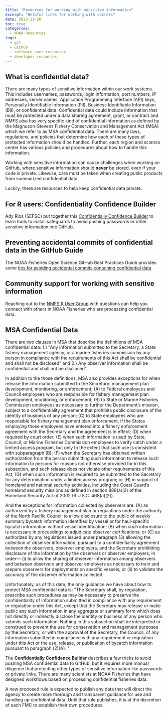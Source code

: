 ```yaml
---
title: "Resources for working with sensitive information"
excerpt: "Helpful links for working with secrets"
date: 2023-11-20
toc: true
categories:
  - NOAA Resources
tags:
  - git
  - GitHub
  - software user resources
  - developer resources
---
```


## What is confidential data?

There are many types of sensitive information within our work systems. This includes usernames, passwords, login information, port numbers, IP addresses, server names, Application Programming Interface (API) keys, Personally Identifiable Information (PII), Business Identifiable Information (BII), or confidential data. Confidential data could include information that must be protected under a data sharing agreement, grant, or contract and NMFS also has very specific kind of confidential information as defined by the Magnuson-Stevens Fishery Conservation and Management Act (MSA) which we refer to as MSA confidential data. There are many laws, regulations, and policies that determine how each of these types of protected information should be handled. Further, each region and science center has various policies and procedures about how to handle this information.

Working with sensitive information can cause challenges when working on GitHub, where sensitive information should **never** be stored, even if your code is private. Likewise, care must be taken when creating public products from summarized confidential data.

Luckily, there are resources to help keep confidential data private.

## For R users: Confidentiality Confidence Builder

Ady Rios (SEFSC) put together this [Confidentially Confidence Builder](https://github.com/nmfs-opensci/Confidentiality-Confidence-Builder) to learn tools to install safeguards to avoid pushing passwords or other sensitive information into GitHub.

## Preventing accidental commits of confidential data in the GitHub Guide

The NOAA Fisheries Open Science GitHub Best Practices Guide provides some [tips for avoiding accidental commits containing confidential data](https://nmfs-opensci.github.io/GitHub-Guide/#preventing-inadvertent-committing-of-secrets-or-credentials-to-github)

## Community support for working with sensitive information

Reaching out to the [NMFS R User Group](https://noaa-fisheries-integrated-toolbox.github.io/resources/noaa%20resources/nmfs-r-ug-calendar/) with questions can help you connect with others in NOAA Fisheries who are processing confidential data.

## MSA Confidential Data

There are two clauses in MSA that describe the definitions of MSA confidential data: 1.) "Any information submitted to the Secretary, a State fishery management agency, or a marine fisheries commission by any person in compliance with the requirements of this Act shall be confidential and shall not be disclosed" and 2.) Any observer information shall be confidential and shall not be disclosed".

In addition to the those definitions, MSA also provides exceptions for when release the information submitted to the Secretary: 
management plan development, monitoring, or enforcement;
(A) to Federal employees and Council employees who are responsible for fishery
management plan development, monitoring, or enforcement;
(B) to State or Marine Fisheries Commission employees as necessary to further the
Department’s mission, subject to a confidentiality agreement that prohibits public
disclosure of the identity of business of any person;
(C) to State employees who are responsible for fishery management plan
enforcement, if the States employing those employees have entered into a fishery
enforcement agreement with the Secretary and the agreement is in effect;
(D) when required by court order;
(E) when such information is used by State, Council, or Marine Fisheries
Commission employees to verify catch under a limited access program, but only to the
extent that such use is consistent with subparagraph (B);
(F) when the Secretary has obtained written authorization from the person submitting
such information to release such information to persons for reasons not otherwise
provided for in this subsection, and such release does not violate other requirements of
this Act;
(G) when such information is required to be submitted to the Secretary for any
determination under a limited access program; or 
(H) in support of homeland and national security activities, including the Coast
Guard’s homeland security missions as defined in section 888(a)(2) of the Homeland
Security Act of 2002 (6 U.S.C. 468(a)(2)). 

And the exceptions for information collected by observers are:
(A) as authorized by a fishery management plan or regulations under the authority of
the North Pacific Council to allow disclosure to the public of weekly summary bycatch
information identified by vessel or for haul-specific bycatch information without vessel
identification;
(B) when such information is necessary in proceedings to adjudicate observer
certifications; or
(C) as authorized by any regulations issued under paragraph (3) allowing the
collection of observer information, pursuant to a confidentiality agreement between the
observers, observer employers, and the Secretary prohibiting disclosure of the
information by the observers or observer employers, in order—
(i) to allow the sharing of observer information among observers and between
observers and observer employers as necessary to train and prepare observers for
deployments on specific vessels; or
(ii) to validate the accuracy of the observer information collected.

Unfortunately, as of this date, the only guidance we have about how to protect MSA confidential data is: 
"The Secretary shall, by regulation, prescribe such procedures as may be necessary to
preserve the confidentiality of information submitted in compliance with any requirement or
regulation under this Act, except that the Secretary may release or make public any such
information in any aggregate or summary form which does not directly or indirectly disclose
the identity or business of any person who submits such information. Nothing in this
subsection shall be interpreted or construed to prevent the use for conservation and
management purposes by the Secretary, or with the approval of the Secretary, the Council, of
any information submitted in compliance with any requirement or regulation under this Act
or the use, release, or publication of bycatch information pursuant to paragraph (2)(A). "

The **Confidentially Confidence Builder** describes a few tricks to avoid pushing MSA confidential data to GitHub, but it requires more manual diligence that protecting other types of sensitive information like passwords or private links. There are many scientists at NOAA Fisheries that have designed workflows based on processing confidential fisheries data.

A new proposed rule is expected to publish any data that will direct the agency to create more thorough and transparent guidance for use and handling up confidential data. Until that rule publishes, it is at the discretion of each FMC to establish their own procedures.
